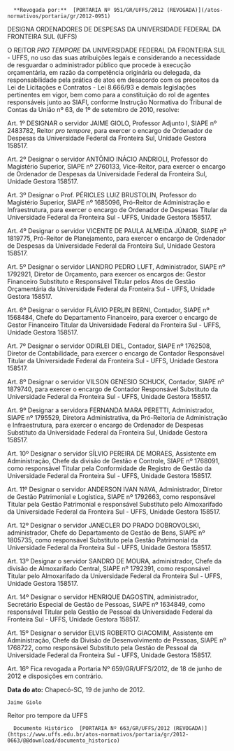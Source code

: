       **Revogada por:**  [PORTARIA Nº 951/GR/UFFS/2012 (REVOGADA)](/atos-normativos/portaria/gr/2012-0951) 

   DESIGNA ORDENADORES DE DESPESAS DA UNIVERSIDADE FEDERAL DA FRONTEIRA SUL (UFFS)  

O REITOR *PRO TEMPORE* DA UNIVERSIDADE FEDERAL DA FRONTEIRA SUL - UFFS, no uso das suas atribuições legais e considerando a necessidade de resguardar o administrador público que procede à execução orçamentária, em razão da competência originária ou delegada, da responsabilidade pela prática de atos em desacordo com os preceitos da Lei de Licitações e Contratos - Lei 8.666/93 e demais legislações pertinentes em vigor, bem como para a constituição do rol de agentes responsáveis junto ao SIAFI, conforme Instrução Normativa do Tribunal de Contas da União nº 63, de 1º de setembro de 2010, resolve:

 Art. 1º DESIGNAR o servidor JAIME GIOLO, Professor Adjunto I, SIAPE nº 2483782, Reitor *pro tempore*, para exercer o encargo de Ordenador de Despesas da Universidade Federal da Fronteira Sul, Unidade Gestora 158517.

 Art. 2º Designar o servidor ANTÔNIO INÁCIO ANDRIOLI, Professor do Magistério Superior, SIAPE nº 2760133, Vice-Reitor, para exercer o encargo de Ordenador de Despesas da Universidade Federal da Fronteira Sul, Unidade Gestora 158517.

 Art. 3º Designar o Prof. PÉRICLES LUIZ BRUSTOLIN, Professor do Magistério Superior, SIAPE nº 1685096, Pró-Reitor de Administração e Infraestrutura, para exercer o encargo de Ordenador de Despesas Titular da Universidade Federal da Fronteira Sul - UFFS, Unidade Gestora 158517.

 Art. 4º Designar o servidor VICENTE DE PAULA ALMEIDA JÚNIOR, SIAPE nº 1819775, Pró-Reitor de Planejamento, para exercer o encargo de Ordenador de Despesas da Universidade Federal da Fronteira Sul, Unidade Gestora 158517.

 Art. 5º Designar o servidor LIANDRO PEDRO LUFT, Administrador, SIAPE nº 1792921, Diretor de Orçamento, para exercer os encargos de: Gestor Financeiro Substituto e Responsável Titular pelos Atos de Gestão Orçamentária da Universidade Federal da Fronteira Sul - UFFS, Unidade Gestora 158517.

 Art. 6º Designar o servidor FLÁVIO PERLIN BERNI, Contador, SIAPE nº 1568484, Chefe do Departamento Financeiro, para exercer o encargo de Gestor Financeiro Titular da Universidade Federal da Fronteira Sul - UFFS, Unidade Gestora 158517.

 Art. 7º Designar o servidor ODIRLEI DIEL, Contador, SIAPE nº 1762508, Diretor de Contabilidade, para exercer o encargo de Contador Responsável Titular da Universidade Federal da Fronteira Sul - UFFS, Unidade Gestora 158517.

 Art. 8º Designar o servidor VILSON GENESIO SCHUCK, Contador, SIAPE nº 1879740, para exercer o encargo de Contador Responsável Substituto da Universidade Federal da Fronteira Sul - UFFS, Unidade Gestora 158517.

 Art. 9º Designar a servidora FERNANDA MARA PERETTI, Administrador, SIAPE nº 1795529, Diretora Administrativa, da Pró-Reitoria de Administração e Infraestrutura, para exercer o encargo de Ordenador de Despesas Substituto da Universidade Federal da Fronteira Sul, Unidade Gestora 158517.

 Art. 10º Designar o servidor SÍLVIO PEREIRA DE MORAES, Assistente em Administração, Chefe da divisão de Gestão e Controle, SIAPE nº 1768091, como responsável Titular pela Conformidade de Registro de Gestão da Universidade Federal da Fronteira Sul - UFFS, Unidade Gestora 158517.

 Art. 11º Designar o servidor ANDERSON IVAN NAVA, Administrador, Diretor de Gestão Patrimonial e Logística, SIAPE nº 1792663, como responsável Titular pela Gestão Patrimonial e responsável Substituto pelo Almoxarifado da Universidade Federal da Fronteira Sul - UFFS, Unidade Gestora 158517.

 Art. 12º Designar o servidor JANECLER DO PRADO DOBROVOLSKI, administrador, Chefe do Departamento de Gestão de Bens, SIAPE nº 1805735, como responsável Substituto pela Gestão Patrimonial da Universidade Federal da Fronteira Sul - UFFS, Unidade Gestora 158517.

 Art. 13º Designar o servidor SANDRO DE MOURA, administrador, Chefe da divisão de Almoxarifado Central, SIAPE nº 1792391, como responsável Titular pelo Almoxarifado da Universidade Federal da Fronteira Sul - UFFS, Unidade Gestora 158517.

 Art. 14º Designar o servidor HENRIQUE DAGOSTIN, administrador, Secretário Especial de Gestão de Pessoas, SIAPE nº 1634849, como responsável Titular pela Gestão de Pessoal da Universidade Federal da Fronteira Sul - UFFS, Unidade Gestora 158517.

 Art. 15º Designar o servidor ELVIS ROBERTO GIACOMIM, Assistente em Administração, Chefe da Divisão de Desenvolvimento de Pessoas, SIAPE nº 1768722, como responsável Substituto pela Gestão de Pessoal da Universidade Federal da Fronteira Sul - UFFS, Unidade Gestora 158517.

 Art. 16º Fica revogada a Portaria Nº 659/GR/UFFS/2012, de 18 de junho de 2012 e disposições em contrário.

  

   **Data do ato:** Chapecó-SC, 19 de junho de 2012.   
 

    Jaime Giolo   
 Reitor pro tempore da UFFS 

      Documento Histórico  [PORTARIA Nº 663/GR/UFFS/2012 (REVOGADA)](https://www.uffs.edu.br/atos-normativos/portaria/gr/2012-0663/@@download/documento_historico)     
      